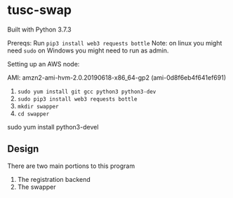 # tusc-swap

Built with Python 3.7.3

Prereqs:
Run `pip3 install web3 requests bottle`
Note: on linux you might need `sudo` on Windows you might need to run as admin.

Setting up an AWS node:

AMI: amzn2-ami-hvm-2.0.20190618-x86_64-gp2 (ami-0d8f6eb4f641ef691)

1. `sudo yum install git gcc python3 python3-dev`
1. `sudo pip3 install web3 requests bottle`
1. `mkdir swapper`
1. `cd swapper`

sudo yum install python3-devel
## Design

There are two main portions to this program
1. The registration backend
2. The swapper
